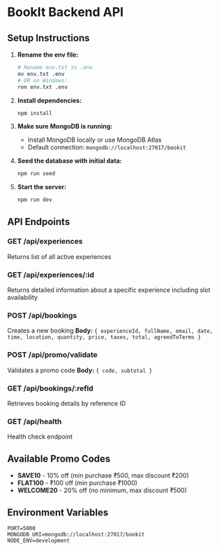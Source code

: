 # BookIt Backend API

## Setup Instructions

1. **Rename the env file:**
   ```bash
   # Rename env.txt to .env
   mv env.txt .env
   # OR on Windows:
   ren env.txt .env
   ```

2. **Install dependencies:**
   ```bash
   npm install
   ```

3. **Make sure MongoDB is running:**
   - Install MongoDB locally or use MongoDB Atlas
   - Default connection: `mongodb://localhost:27017/bookit`

4. **Seed the database with initial data:**
   ```bash
   npm run seed
   ```

5. **Start the server:**
   ```bash
   npm run dev
   ```

## API Endpoints

### GET /api/experiences
Returns list of all active experiences

### GET /api/experiences/:id
Returns detailed information about a specific experience including slot availability

### POST /api/bookings
Creates a new booking
**Body:** `{ experienceId, fullName, email, date, time, location, quantity, price, taxes, total, agreedToTerms }`

### POST /api/promo/validate
Validates a promo code
**Body:** `{ code, subtotal }`

### GET /api/bookings/:refId
Retrieves booking details by reference ID

### GET /api/health
Health check endpoint

## Available Promo Codes
- **SAVE10** - 10% off (min purchase ₹500, max discount ₹200)
- **FLAT100** - ₹100 off (min purchase ₹1000)
- **WELCOME20** - 20% off (no minimum, max discount ₹500)

## Environment Variables
```
PORT=5000
MONGODB_URI=mongodb://localhost:27017/bookit
NODE_ENV=development
```
